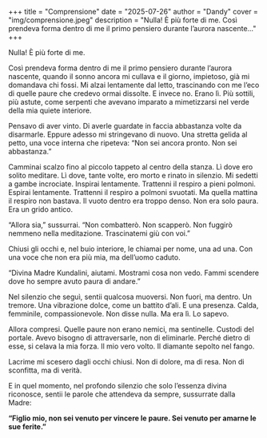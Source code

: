 +++
title = "Comprensione"
date = "2025-07-26"
author = "Dandy"
cover = "img/comprensione.jpeg"
description = "Nulla! È più forte di me. Così prendeva forma dentro di me il primo pensiero durante l’aurora nascente..."
+++

Nulla! È più forte di me.

Così prendeva forma dentro di me il primo pensiero durante l’aurora nascente, quando il sonno ancora mi cullava e il giorno, impietoso, già mi domandava chi fossi. Mi alzai lentamente dal letto, trascinando con me l’eco di quelle paure che credevo ormai dissolte. E invece no. Erano lì. Più sottili, più astute, come serpenti che avevano imparato a mimetizzarsi nel verde della mia quiete interiore.

Pensavo di aver vinto. Di averle guardate in faccia abbastanza volte da disarmarle. Eppure adesso mi stringevano di nuovo. Una stretta gelida al petto, una voce interna che ripeteva: “Non sei ancora pronto. Non sei abbastanza.”

Camminai scalzo fino al piccolo tappeto al centro della stanza. Lì dove ero solito meditare. Lì dove, tante volte, ero morto e rinato in silenzio. Mi sedetti a gambe incrociate. Inspirai lentamente. Trattenni il respiro a pieni polmoni. Espirai lentamente. Trattenni il respiro a polmoni svuotati. Ma quella mattina il respiro non bastava. Il vuoto dentro era troppo denso. Non era solo paura. Era un grido antico.

“Allora sia,” sussurrai. “Non combatterò. Non scapperò. Non fuggirò nemmeno nella meditazione. Trascinatemi giù con voi.”

Chiusi gli occhi e, nel buio interiore, le chiamai per nome, una ad una. Con una voce che non era più mia, ma dell’uomo caduto.

“Divina Madre Kundalini, aiutami. Mostrami cosa non vedo. Fammi scendere dove ho sempre avuto paura di andare.”

Nel silenzio che seguì, sentii qualcosa muoversi. Non fuori, ma dentro. Un tremore. Una vibrazione dolce, come un battito d’ali. E una presenza. Calda, femminile, compassionevole. Non disse nulla. Ma era lì. Lo sapevo.

Allora compresi. Quelle paure non erano nemici, ma sentinelle. Custodi del portale. Avevo bisogno di attraversarle, non di eliminarle. Perché dietro di esse, si celava la mia forza. Il mio vero volto. Il diamante sepolto nel fango.

Lacrime mi scesero dagli occhi chiusi. Non di dolore, ma di resa. Non di sconfitta, ma di verità.

E in quel momento, nel profondo silenzio che solo l’essenza divina riconosce, sentii le parole che attendeva da sempre, sussurrate dalla Madre:

**“Figlio mio, non sei venuto per vincere le paure. Sei venuto per amarne le sue ferite.”**
